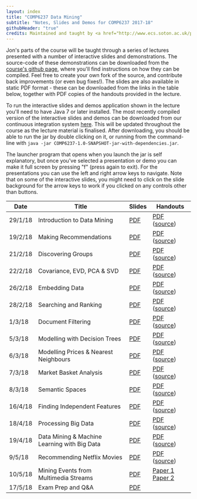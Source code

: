 ```yaml
---
layout: index
title: "COMP6237 Data Mining"
subtitle: "Notes, Slides and Demos for COMP6237 2017-18"
githubHeader: "true"
credits: Maintained and taught by <a href="http://www.ecs.soton.ac.uk/people/jsh2">Dr Jonathon Hare</a> (<a href="https://github.com/jonhare">jonhare</a>)
---
```



Jon's parts of the course will be taught through a series of lectures presented with a number of interactive slides and demonstrations. The source-code of these demonstrations can be downloaded from the [course's github page](http://github.com/jonhare/COMP6237), where you'll find instructions on how they can be compiled. Feel free to create your own fork of the source, and contribute back improvements (or even bug fixes!). The slides are also available in static PDF format - these can be downloaded from the links in the table below, together with PDF copies of the handouts provided in the lecture.

To run the interactive slides and demos application shown in the lecture you'll need to have Java 7 or later installed. The most recently compiled version of the interactive slides and demos can be downloaded from our continuous integration system [here](http://jenkins.ecs.soton.ac.uk/job/COMP6237/lastSuccessfulBuild/artifact/app/target/COMP6237-1.0-SNAPSHOT-jar-with-dependencies.jar). This will be updated throughout the course as the lecture material is finalised. After downloading, you should be able to run the jar by double clicking on it, or running from the command-line with `java -jar COMP6237-1.0-SNAPSHOT-jar-with-dependencies.jar`.

The launcher program that opens when you launch the jar is self explanatory, but once you've selected a presentation or demo you can make it full screen by pressing "f" (press again to exit). For the presentations you can use the left and right arrow keys to navigate. Note that on some of the interactive slides, you might need to click on the slide background for the arrow keys to work if you clicked on any controls other than buttons.

Date     | Title        | Slides                             | Handouts
---------| ------------ | ---------------------------------- | ---------
29/1/18  | Introduction to Data Mining | [PDF](./lectures/pdf/Intro.pdf) | [PDF](https://github.com/jonhare/COMP6237/blob/master/notes/Intro.pdf) ([source](http://github.com/jonhare/COMP6237/blob/master/notes/Intro.md))
19/2/18  | Making Recommendations | [PDF](./lectures/pdf/Recommendation.pdf) | [PDF](https://github.com/jonhare/COMP6237/blob/master/notes/Recommendation.pdf) ([source](http://github.com/jonhare/COMP6237/blob/master/notes/Recommendation.md)) 
21/2/18  | Discovering Groups | [PDF](./lectures/pdf/Groups.pdf) | [PDF](https://github.com/jonhare/COMP6237/blob/master/notes/Groups.pdf) ([source](http://github.com/jonhare/COMP6237/blob/master/notes/Groups.md)) 
22/2/18  | Covariance, EVD, PCA & SVD | [PDF](./lectures/pdf/Covariance-PCA.pdf) | [PDF](https://github.com/jonhare/COMP6237/blob/master/notes/Covariance-PCA.pdf) ([source](http://github.com/jonhare/COMP6237/blob/master/notes/Covariance-PCA.md)) 
26/2/18  | Embedding Data | [PDF](./lectures/pdf/Embedding.pdf) | [PDF](https://github.com/jonhare/COMP6237/blob/master/notes/Embedding.pdf) ([source](http://github.com/jonhare/COMP6237/blob/master/notes/Embedding.md)) 
28/2/18  | Searching and Ranking | [PDF](./lectures/pdf/Search.pdf) | [PDF](https://github.com/jonhare/COMP6237/blob/master/notes/Search.pdf) ([source](http://github.com/jonhare/COMP6237/blob/master/notes/Search.md))
1/3/18   | Document Filtering | [PDF](./lectures/pdf/Filtering.pdf) | [PDF](https://github.com/jonhare/COMP6237/blob/master/notes/Filtering.pdf) ([source](http://github.com/jonhare/COMP6237/blob/master/notes/Filtering.md))
5/3/18   | Modelling with Decision Trees | [PDF](./lectures/pdf/DecisionTrees.pdf) | [PDF](https://github.com/jonhare/COMP6237/blob/master/notes/DecisionTrees.pdf) ([source](http://github.com/jonhare/COMP6237/blob/master/notes/DecisionTrees.md))
6/3/18   | Modelling Prices & Nearest Neighbours | [PDF](./lectures/pdf/KNN.pdf) | [PDF](https://github.com/jonhare/COMP6237/blob/master/notes/KNN.pdf) ([source](http://github.com/jonhare/COMP6237/blob/master/notes/KNN.md))
7/3/18  | Market Basket Analysis | [PDF](./lectures/pdf/MarketBasket.pdf) | [PDF](https://github.com/jonhare/COMP6237/blob/master/notes/MarketBasket.pdf) ([source](http://github.com/jonhare/COMP6237/blob/master/notes/MarketBasket.md))
8/3/18  | Semantic Spaces | [PDF](./lectures/pdf/SemanticSpaces.pdf) | [PDF](https://github.com/jonhare/COMP6237/blob/master/notes/SemanticSpaces.pdf) ([source](http://github.com/jonhare/COMP6237/blob/master/notes/SemanticSpaces.md))
16/4/18  | Finding Independent Features | [PDF](./lectures/pdf/TopicModelling.pdf) | [PDF](https://github.com/jonhare/COMP6237/blob/master/notes/TopicModelling.pdf) ([source](http://github.com/jonhare/COMP6237/blob/master/notes/TopicModelling.md))
18/4/18  | Processing Big Data | [PDF](./lectures/pdf/BigData.pdf) | [PDF](https://github.com/jonhare/COMP6237/blob/master/notes/BigData.pdf) ([source](http://github.com/jonhare/COMP6237/blob/master/notes/BigData.md)) 
19/4/18  | Data Mining & Machine Learning with Big Data | [PDF](./lectures/pdf/BigDataMining.pdf) | [PDF](https://github.com/jonhare/COMP6237/blob/master/notes/BigDataMining.pdf) ([source](http://github.com/jonhare/COMP6237/blob/master/notes/BigDataMining.md))
9/5/18   | Recommending Netflix Movies | [PDF](./lectures/pdf/Netflix.pdf) | [PDF](https://github.com/jonhare/COMP6237/blob/master/notes/Netflix.pdf) ([source](http://github.com/jonhare/COMP6237/blob/master/notes/Netflix.md))
10/5/18  | Mining Events from Multimedia Streams | [PDF](./lectures/pdf/SED.pdf) | [Paper 1](http://eprints.soton.ac.uk/352460/) [Paper 2](http://eprints.soton.ac.uk/380227/)
17/5/18  | Exam Prep and Q&A | [PDF](./lectures/pdf/ExamPrepQA.pdf) | |
